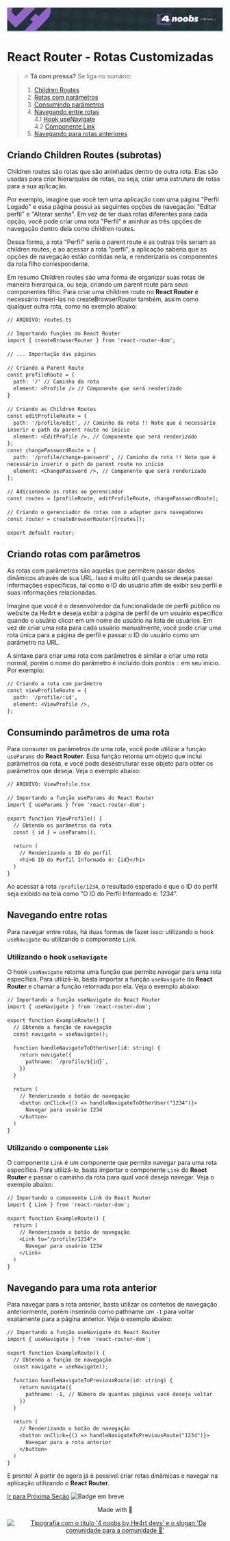 <p align="center">
  <a href="https://github.com/he4rt/4noobs" target="_blank" title="Clique para visualizar mais informações sobre o projeto 4noobs">
    <img src="../../../assets/global/header-4noobs.svg" alt="Cabeçalho do repositório representado pelo logotipo da He4rt, simbolizado por um coração roxo, na esquerda e a tipografia '4 noobs by He4rt devs' na direita">
  </a>
</p>

# React Router - Rotas Customizadas

> 🔥 **Tá com pressa?** Se liga no sumário:
> 1. [Children Routes](#criando-children-routes-subrotas)
> 2. [Rotas com parâmetros](#criando-rotas-com-parâmetros)
> 3. [Consumindo parâmetros](#consumindo-parâmetros-de-uma-rota)
> 4. [Navegando entre rotas](#navegando-entre-rotas)  
> 4.1 [Hook useNavigate](#utilizando-o-hook-usenavigate)  
> 4.2 [Componente Link](#utilizando-o-componente-link)  
> 5. [Navegando para rotas anteriores](#navegando-para-uma-rota-anterior)  

## Criando Children Routes (subrotas)

Children routes são rotas que são aninhadas dentro de outra rota. Elas são usadas para criar hierarquias de rotas, ou seja, criar uma estrutura de rotas para a sua aplicação.

Por exemplo, imagine que você tem uma aplicação com uma página "Perfil Logado" e essa página possui as seguintes opções de navegação: "Editar perfil" e "Alterar senha". Em vez de ter duas rotas diferentes para cada opção, você pode criar uma rota "Perfil" e aninhar as três opções de navegação dentro dela como children routes.

Dessa forma, a rota "Perfil" seria o parent route e as outras três seriam as children routes, e ao acessar a rota "perfil", a aplicação saberia que as opções de navegação estão contidas nela, e renderizaria os componentes da rota filho correspondente.

Em resumo Children routes são uma forma de organizar suas rotas de maneira hierarquica, ou seja, criando um parent route para seus componentes filho. Para criar uma children route no **React Router** é necessário inserí-las no createBrowserRouter também, assim como qualquer outra rota, como no exemplo abaixo:


```TSX
// ARQUIVO: routes.ts

// Importando funções do React Router
import { createBrowserRouter } from 'react-router-dom';

// ... Importação das páginas

// Criando a Parent Route
const profileRoute = {
  path: '/' // Caminho da rota
  element: <Profile /> // Componente que será renderizado
}

// Criando as Children Routes
const editProfileRoute = {
  path: '/profile/edit', // Caminho da rota !! Note que é necessário inserir o path da parent route no início
  element: <EditProfile />, // Componente que será renderizado
};
const changePasswordRoute = {
  path: '/profile/change-password', // Caminho da rota !! Note que é necessário inserir o path da parent route no início
  element: <ChangePassword />, // Componente que será renderizado
};

// Adicionando as rotas ao gerenciador
const routes = [profileRoute, editProfileRoute, changePasswordRoute];

// Criando o gerenciador de rotas com o adapter para navegadores
const router = createBrowserRouter([routes]);

export default router;
```

## Criando rotas com parâmetros

As rotas com parâmetros são aquelas que permitem passar dados dinâmicos através de sua URL. Isso é muito útil quando se deseja passar informações específicas, tal como o ID do usuário afim de exibir seu perfil e suas informações relacionadas.

Imagine que você é o desenvolvedor da funcionalidade de perfil público no website da He4rt e deseja exibir a página de perfil de um usuário específico quando o usuário clicar em um nome de usuário na lista de usuários. Em vez de criar uma rota para cada usuário manualmente, você pode criar uma rota única para a página de perfil e passar o ID do usuário como um parâmetro na URL.

A sintaxe para criar uma rota com parâmetros é similar a criar uma rota normal, porém o nome do parâmetro é incluído dois pontos `:` em seu início. Por exemplo:

```TSX
// Criando a rota com parâmetro
const viewProfileRoute = {
  path: '/profile/:id',
  element: <ViewProfile />,
};
```


## Consumindo parâmetros de uma rota

Para consumir os parâmetros de uma rota, você pode utilizar a função `useParams` do **React Router**. Essa função retorna um objeto que inclui parâmetros da rota, e você pode desestruturar esse objeto para obter os parâmetros que deseja. Veja o exemplo abaixo:

```TSX
// ARQUIVO: ViewProfile.tsx

// Importando a função useParams do React Router
import { useParams } from 'react-router-dom';

export function ViewProfile() {
  // Obtendo os parâmetros da rota
  const { id } = useParams();

  return (
    // Renderizando o ID do perfil
    <h1>O ID do Perfil Informado é: {id}</h1>
  )
}
```

Ao acessar a rota `/profile/1234`, o resultado esperado é que o ID do perfil seja exibido na tela como "O ID do Perfil Informado é: 1234".

## Navegando entre rotas

Para navegar entre rotas, há duas formas de fazer isso: utilizando o hook `useNavigate` ou utilizando o componente `Link`.

### Utilizando o hook `useNavigate`

O hook `useNavigate` retorna uma função que permite navegar para uma rota específica. Para utilizá-lo, basta importar a função `useNavigate` do **React Router** e chamar a função retornada por ela. Veja o exemplo abaixo:

```TSX
// Importando a função useNavigate do React Router
import { useNavigate } from 'react-router-dom';

export function ExampleRoute() {
  // Obtendo a função de navegação
  const navigate = useNavigate();

  function handleNavigateToOtherUser(id: string) {
    return navigate({
      pathname: `/profile/${id}`,
    })
  }

  return (
    // Renderizando o botão de navegação
    <button onClick={() => handleNavigateToOtherUser("1234")}>
      Navegar para usuário 1234
    </button>
  )
}
```

### Utilizando o componente `Link`

O componente `Link` é um componente que permite navegar para uma rota específica. Para utilizá-lo, basta importar o componente `Link` do **React Router** e passar o caminho da rota para qual você deseja navegar. Veja o exemplo abaixo:

```TSX
// Importando o componente Link do React Router
import { Link } from 'react-router-dom';

export function ExampleRoute() {
  return (
    // Renderizando o botão de navegação
    <Link to="/profile/1234">
      Navegar para usuário 1234
    </Link>
  )
}
```

## Navegando para uma rota anterior

Para navegar para a rota anterior, basta utilizar os conteitos de navegação anteriormente, porém inserindo como pathname um `-1` para voltar exatamente para a página anterior. Veja o exemplo abaixo:

```TSX
// Importando a função useNavigate do React Router
import { useNavigate } from 'react-router-dom';

export function ExampleRoute() {
  // Obtendo a função de navegação
  const navigate = useNavigate();

  function handleNavigateToPreviousRoute(id: string) {
    return navigate({
      pathname: -1, // Número de quantas páginas você deseja voltar
    })
  }

  return (
    // Renderizando o botão de navegação
    <button onClick={() => handleNavigateToPreviousRoute("1234")}>
      Navegar para a rota anterior
    </button>
  )
}
```

E pronto! A partir de agora já é possível criar rotas dinâmicas e navegar na aplicação utilizando o **React Router**.

[Ir para Próxima Seção]() <img alt="Badge em breve" src="https://img.shields.io/badge/-EM%20BREVE-red">

<p align="center">Made with 💜</p>

<p align="center">
  <a href="https://github.com/he4rt/4noobs" target="_blank">
    <img src="../../../assets/global/footer-4noobs.svg" width="380" alt="Tipografia com o título '4 noobs by He4rt devs' e o slogan 'Da comunidade para a comunidade 💜'">
  </a>
</p>
